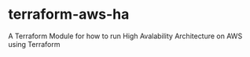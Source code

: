 # terraform-aws-ha
A Terraform Module for how to run High Avalability Architecture on AWS using Terraform
